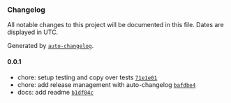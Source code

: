 ### Changelog

All notable changes to this project will be documented in this file. Dates are displayed in UTC.

Generated by [`auto-changelog`](https://github.com/CookPete/auto-changelog).

#### 0.0.1

- chore: setup testing and copy over tests [`71e1e01`](https://github.com/standardkit/caas/commit/71e1e01cc831d01e93db0d0c474c8803d87cb839)
- chore: add release management with auto-changelog [`bafdbe4`](https://github.com/standardkit/caas/commit/bafdbe4d7e7ea2af34679e63652ebbd80eb5af9e)
- docs: add readme [`b1df04c`](https://github.com/standardkit/caas/commit/b1df04c33c161ec561733759487640ad4a9e4d62)
